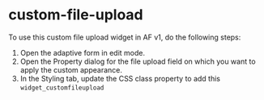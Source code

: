# custom-file-upload

To use this custom file upload widget in AF v1, do the following steps:


1. Open the adaptive form in edit mode.
2. Open the Property dialog for the file upload field on which you want to apply the custom appearance.
3. In the Styling tab, update the CSS class property to add this `widget_customfileupload`

